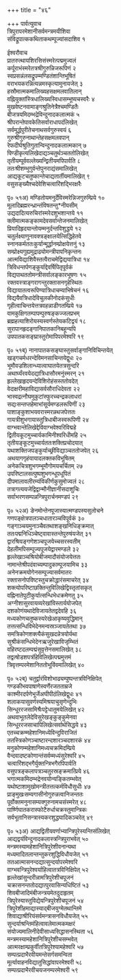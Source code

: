 +++
title = "४६"

+++
पार्वत्युवाच  
त्रिपुरापरमेशानीसर्वमन्त्रमयीशिवा   
संविद्रूपात्ककथिताकथम्पूज्यांसदाशिव १   
    
ईश्वरौवाच  
प्रातरुत्थायशिरसिसंस्मरेत्पद्ममुज्वलं   
कर्पूराभंस्मरेतत्रश्रीगुरुन्निजरूपिणं २   
स्वप्रसन्नंलसद्रूपम्मण्डितंशान्तिभूषितं   
वराभयकरन्नित्यन्नमस्कृत्यामुनायजेत् ३   
हस्रौमात्मकमालिख्यहसक्षमलवातिलान्   
वह्नियुक्तांस्त्रिधालिख्यस्विधासम्भूष्यचस्वरैः ४   
मुखवेष्टनवामाङ्गश्रुतिनेत्रैश्चमण्डितैः   
बीजत्रयमिदम्भद्रेविन्दुनादकलात्मकं ५   
श्रीपरान्तेपावकेतिसर्वाराधापदंलिखेत्   
सर्वमूर्द्धपुरीतेचनाथसर्वगुरुस्वयं ६   
गुरुश्रीगुरुनाथान्तेहसक्षमलवपान्   
रेफदीर्घश्रुतिगुतान्विन्दुनादकलात्मकान् ७   
पिण्डीकृत्यलिखेदाद्यञ्चतुर्थञ्चततोलिखेत्   
तृतीयम्पूर्ववल्लेख्यन्द्वितीयमपिपार्वति ८   
ततःश्रीशम्भुगुर्वन्तेपुनराद्यंसमालिखेत्   
आद्यकूटचतुष्कान्तेचाद्यतार्तीयमालिखेत् ९   
वसुसङ्ख्यैश्चदेवेशिचत्वारिंशद्भिरक्षरैः   
    
पृ० ५१अ) मण्डितोयमनुर्देविस्मरेन्निजगुरुम्प्रिये १०   
मूलादिब्रह्मरन्ध्रान्तंविषतन्तु*नीयसीम्   
उद्यदादित्यरुचिरांस्मरेदशुभशान्तये ११   
क्लीमात्मकङ्कामदेवसर्वान्तेजनमालिखेत्   
प्रियादिहृदयान्तोयम्मनुर्दन्तविशुद्धये १२   
चतुर्लक्ष्याणुनावक्त्रङ्क्षालयेत्सिद्धिहेतवे   
स्नानकर्मततःकुर्यान्मूर्द्धानम्प्रोक्षयेत्तनुं १३   
सम्प्रोक्ष्यगुह्यमुद्राढ्योमन्त्रीपापनिकृन्तनः   
आत्मविद्याशिवैस्तत्वैराचमेद्विद्ययात्रिधा १४   
त्रिविधन्तर्पणङ्कुर्याद्देवर्षिपितृपूर्वकं   
विद्यपाथततोमन्त्रीसर्वालङ्कारभूषणः १५   
रक्तवस्त्राङ्गरागन्तुरक्तासनगृहेस्थितः   
विद्यायातत्वरूपिण्यात्रिधाचम्याभिषेचनं १६   
विद्ययैवत्रिधादेविचुलकीनोदकंसुधीः   
गृहीत्वाचिन्तयेत्तत्रवहन्नाडीगतम्प्रिये १७   
वामकुक्षिगतम्पापम्पुरुषङ्कज्जलप्रभम्   
ब्रह्महत्याशिरोयस्यस्वर्णस्तेयकटिद्वयं १८   
सुरापानहृदङ्गानिपातकानिबहून्यपि   
उपपातकसङ्घ्रास्तुरोमापिपरमेश्वरि १९   
    
पृ० ५१ब्) नानापातकसङ्घास्तुसर्वाङ्गानिविचिन्तयेत्   
खड्गचर्मधरन्देविमनसाचिन्तयेद्वुधः २०   
भूमौवज्रशिलान्ध्यात्वाघातयेतत्रसुन्दरि   
अथार्घ्यंरवयेदद्यात्रिधासौरमनुंस्मरन् २१   
हृल्लेखाहृदयन्देविशिरोहंसस्ततोवदेत्   
वेदाक्षरीमहाविद्यासर्वसौराधिदेवता २२   
भास्वद्रत्नौघमुकुटांस्फुरच्चन्द्रकलाधरां   
सद्यःसन्तप्तहेमाभांसूर्यमण्डलरूपिणीं २३   
पाशाङ्कुशाभयवरास्मरन्नथजपेत्ततः   
गायत्रीशुभगायास्तुत्रिधाबीजस्वरूपिणी २४   
वाग्भवान्तेलिखेद्देविवाग्भवेश्वरिविद्महे   
द्वितीयकूटमुच्चार्यकामिनीश्वरिधीमहि २५   
तृतीयङ्कूटमुच्चार्यततःशक्तिप्रचोदयात्   
यथाशक्तिजपङ्कुर्याच्छ्रीविद्याञ्चततोजपेत् २६   
अथयागगृहंयायादलक्तकविभूषितम्   
अनेकचित्रशुभगम्भूमौगोमयचर्चितम् २७   
उपरिष्टालसत्पुष्पशुभगन्धूपधूपितं   
दीपमालावलीरम्यंविकीर्णकुसुमोज्वलं २८   
तत्रागत्ययजेद्विद्वान्मौनीज्ञानीसदाशुचिः   
सर्वाभरणसम्पन्नन्त्रिपुरार्चनमण्डपं २९   
    
पृ० ५२अ) ङेनमोन्तेनपूजास्यात्मण्डपस्यसुलोचने   
गणपङ्क्षेत्रपालञ्चधातारञ्चविपूर्वकं ३०   
गङ्गाञ्चयमुनाञ्चैवतथाशङ्खनिधिङ्क्रमात्   
ततःपद्मनिधिञ्चेष्ट्वावास्तन्तेपुरुषंयजेत् ३१   
द्वारश्रियङ्गणेशञ्चपूजयेच्चसरस्वतीम्   
देहलीमपिसम्पूज्यपूजयेद्वारमण्डले ३२   
हृल्लेखाञ्चश्रियोबीजमादौसंयोजयेत्ततः   
नामान्तेश्रीपदंवाच्यम्पादुकाम्पूजयामिच ३३   
अनेनक्रमयोगेनसम्पूज्यासर्वमातरः   
रक्तासनोपविष्टस्तुचक्रोद्धारंसमाचरेत् ३४   
शक्त्योपरिष्टाछक्तिन्तुविलिखेद्विस्तृतांसकृत्   
वह्निनातेपुटीकुर्यात्सन्धिभेधक्रमेणतु ३५   
अग्नीशासुरवायव्यरेखांविस्तार्ययोजपेत्   
दशकोणंयथादेविजायतेतद्वदेवहि ३६   
मध्यकोणचतुष्कस्यरेखेआकृष्यवुद्धिमान्   
तत्तत्सन्धिविभेदेनमन्वस्रञ्जायतेतथा ३७   
समत्रिकोणशक्त्यैकंसुखदन्नेत्रयोर्यथा   
सुश्रीकंसन्धिभेदेनऋजुरेखाविजृम्भितं   
वहिरष्टदलम्पद्मंसुवृत्तेनसमालिखेत् ३८   
तद्वत्षोडशपत्रंहिविलिखेत्पद्ममुत्तमं   
त्रिवृत्तम्परमेशानिततोभूविंवमालिखेत् ४०   
    
पृ० ५२ब्) चतुर्द्वारंविशोभाढ्यम्पुष्पन्तत्रविनिक्षिपेत्   
गण्डकीभवपाषाणेस्वर्णेरजतताम्रजे   
काश्मीरदर्पणेभूर्जेअघीपीठंलिखेद्वुधः ४१   
शलाकयासुवर्णस्यमिश्रयाचुसृणेन्दुभिः   
सिन्धूररजसामिश्रैःपट्टेधातुमयेलिखेत् ४२   
अथवाभूतलेदेविसुरेखङ्कुङ्कुमेनवा   
सिन्धूररजसाचापिलिखेत्सर्वार्थसिद्धये ४३   
एतच्चक्रम्महेशानिमध्येविन्दुविराजितं   
ततस्त्रिकोणञ्चाष्टारन्दशारञ्चदशारकं ४४   
मनुकोणम्महेशानिमध्यचक्रमिदम्प्रिये   
वैन्दवादष्टकोणान्तंसर्वम्मध्यंसुरेश्वरि ४५   
चत्वारिंशद्भगैर्युक्तन्त्रिभगैरपिपार्वति   
वसुपत्रङ्कलापत्रञ्चतुरस्रङ्क्रमात्प्रिये ४६   
भगात्मकमिदम्भद्रेनवयोन्यङ्कितम्भवेत्   
यथोष्टाशामुखोमन्त्रीतत्तत्कर्मविधौसुधीः ४७   
प्राङ्मुखःसम्यगासीनोगुरुन्नत्वानिजन्ततः   
पूर्वोक्तमनुनासम्यक्गुरुनामचसंस्मरेत् ४८   
पार्ष्णिघातकरास्फोटैरुर्धाचक्रस्तुमान्त्रिकः   
सर्वभूतानिसन्त्रास्यकरशुद्ध्यादिकञ्चरेत् ४९   
    
पृ० ५३अ) आद्यद्वितीयवर्णाभ्यान्त्रिपुरेस्यन्तिसंलिखेत्   
आद्यद्वयंविन्दुनादकलास्त्रन्त्रिपुराभवेत् ५०   
मन्त्रमस्यामहेशानित्रिपुरेशीवनान्यथा   
मध्यमादितलान्तन्तुकरशुद्धिविधौयजेत् ५१   
ततआत्मासनन्दद्यात्सुन्दर्यापरमेश्वरि   
वाग्भवन्त्रिपुरेश्वर्याहित्वातत्रविनिक्षिपेत् ५२   
हृल्लेखांसुन्दरीन्नामत्रिपुरेशीचपूजनं   
चक्रासनन्ततोदद्यात्पुरवासिन्यधिष्टितं ५३   
शिवबीजादिमंबीजन्त्रयमेतदुदाहृतम्   
त्रिपुरेस्यास्तुविद्येयन्त्रिपुरेशीचपूजनं ५४   
त्रिपुरेशीहमाद्यास्याद्बीजयुग्मेतथान्तिमे   
शिवाद्याश्रीरियंसर्वमन्त्रासनविधौयजेत् ५५   
सुन्दर्याश्रन्तिमंहित्वावलेमात्मकमक्षरं   
संयोज्यमालिनीदेवीसाध्यसिद्धासनस्थिता ५६   
मन्त्रमस्यामहेशानित्रिपुरेशीचसम्भवेत्   
आत्मरक्षाम्प्रकुर्वीतत्रिपुरेश्यामहेश्वरि ५७   
सम्पत्प्रदाभैरवीयमन्तेसर्गसमन्विता   
मूर्त्यावाहनविद्यातुसिद्धांवापरमेश्वरी ५८   
सम्पत्प्रदाभैरवीचयजनम्परमेश्वरी ५९   
    
